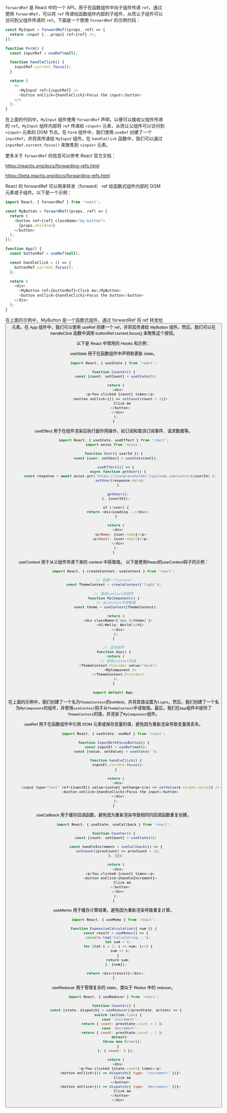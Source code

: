 
`forwardRef` 是 React 中的一个 API，用于在函数组件中向子组件传递 `ref`。通过使用 `forwardRef`，可以将 `ref` 传递给函数组件内部的子组件，从而让子组件可以访问到父组件传递的 `ref`。下面是一个使用 `forwardRef` 的示例代码：

```js
const MyInput = forwardRef((props, ref) => {
  return <input {...props} ref={ref} />;
});

function Form() {
  const inputRef = useRef(null);

  function handleClick() {
    inputRef.current.focus();
  }

  return (
    <>
      <MyInput ref={inputRef} />
      <button onClick={handleClick}>Focus the input</button>
    </>
  );
}
```

在上面的代码中，`MyInput` 组件使用 `forwardRef` 声明，以便可以接收父组件传递的 `ref`。`MyInput` 组件内部将 `ref` 传递给 `<input>` 元素，从而让父组件可以访问到 `<input>` 元素的 DOM 节点。在 `Form` 组件中，我们使用 `useRef` 创建了一个 `inputRef`，并将其传递给 `MyInput` 组件。在 `handleClick` 函数中，我们可以通过 `inputRef.current.focus()` 来聚焦到 `<input>` 元素。

更多关于 `forwardRef` 的信息可以参考 React 官方文档：

https://reactjs.org/docs/forwarding-refs.html

https://beta.reactjs.org/docs/forwarding-refs.html


React 的 forwardRef 可以用来转发（forward） ref 给函数式组件内部的 DOM 元素或子组件。以下是一个示例：

```js
import React, { forwardRef } from 'react';

const MyButton = forwardRef((props, ref) => {
  return (
    <button ref={ref} className="my-button">
      {props.children}
    </button>
  );
});

function App() {
  const buttonRef = useRef(null);

  const handleClick = () => {
    buttonRef.current.focus();
  };

  return (
    <div>
      <MyButton ref={buttonRef}>Click me</MyButton>
      <button onClick={handleClick}>Focus the button</button>
    </div>
  );
}
```

在上面的示例中，MyButton 是一个函数式组件，通过 forwardRef 将 ref 转发给 <button> 元素。在 App 组件中，我们可以使用 useRef 创建一个 ref，并将其传递给 MyButton 组件。然后，我们可以在 handleClick 函数中调用 buttonRef.current.focus() 来聚焦这个按钮。

以下是 React 中常用的 Hooks 和示例：

useState 用于在函数组件中声明和更新 state。
```js
import React, { useState } from 'react';

function Counter() {
  const [count, setCount] = useState(0);

  return (
    <div>
      <p>You clicked {count} times</p>
      <button onClick={() => setCount(count + 1)}>
        Click me
      </button>
    </div>
  );
}

```
useEffect 用于在组件渲染后执行副作用操作，如订阅和取消订阅事件、请求数据等。
```js
import React, { useState, useEffect } from 'react';
import axios from 'axios';

function User({ userId }) {
  const [user, setUser] = useState(null);

  useEffect(() => {
    async function getUser() {
      const response = await axios.get(`https://jsonplaceholder.typicode.com/users/${userId}`);
      setUser(response.data);
    }

    getUser();
  }, [userId]);

  if (!user) {
    return <div>Loading...</div>;
  }

  return (
    <div>
      <p>Name: {user.name}</p>
      <p>Email: {user.email}</p>
    </div>
  );
}

```
useContext 用于从父组件传递下来的 context 中获取值。
以下是使用React的useContext钩子的示例：

```js
import React, { createContext, useContext } from 'react';

// 创建一个context
const ThemeContext = createContext('light');

// 使用context的组件
function MyComponent() {
  // 从context中读取值
  const theme = useContext(ThemeContext);

  return (
    <div className={`App ${theme}`}>
      <h1>Hello, World!</h1>
    </div>
  );
}

// 渲染组件
function App() {
  return (
    // 提供context的值
    <ThemeContext.Provider value="dark">
      <MyComponent />
    </ThemeContext.Provider>
  );
}

export default App;
```

在上面的示例中，我们创建了一个名为`ThemeContext`的context，并将其值设置为`light`。然后，我们创建了一个名为`MyComponent`的组件，并使用`useContext`钩子从`ThemeContext`中读取值。最后，我们在`App`组件中提供了`ThemeContext`的值，并渲染了`MyComponent`组件。


useRef 用于在函数组件中引用 DOM 元素或保存变量的值，避免因为重新渲染导致变量值丢失。
```js
import React, { useState, useRef } from 'react';

function InputWithFocusButton() {
  const inputEl = useRef(null);
  const [value, setValue] = useState('');

  function handleClick() {
    inputEl.current.focus();
  }

  return (
    <div>
      <input type="text" ref={inputEl} value={value} onChange={(e) => setValue(e.target.value)} />
      <button onClick={handleClick}>Focus the input</button>
    </div>
  );
}

```
useCallback 用于缓存回调函数，避免因为重新渲染导致相同的回调函数重复创建。
```js
import React, { useState, useCallback } from 'react';

function Counter() {
  const [count, setCount] = useState(0);

  const handleIncrement = useCallback(() => {
    setCount((prevCount) => prevCount + 1);
  }, []);

  return (
    <div>
      <p>You clicked {count} times</p>
      <button onClick={handleIncrement}>
        Click me
      </button>
    </div>
  );
}

```
useMemo 用于缓存计算结果，避免因为重新渲染导致重复计算。
```js
import React, { useMemo } from 'react';

function ExpensiveCalculation({ num }) {
  const result = useMemo(() => {
    console.log('Calculating...');
    let sum = 0;
    for (let i = 1; i <= num; i++) {
      sum += i;
    }
    return sum;
  }, [num]);

  return <div>{result}</div>;
}

```
useReducer 用于管理复杂的 state，类似于 Redux 中的 reducer。
```js
import React, { useReducer } from 'react';

function Counter() {
  const [state, dispatch] = useReducer((prevState, action) => {
    switch (action.type) {
      case 'increment':
        return { count: prevState.count + 1 };
      case 'decrement':
        return { count: prevState.count - 1 };
      default:
        throw new Error();
    }
  }, { count: 0 });

  return (
    <div>
      <p>You clicked {state.count} times</p>
      <button onClick={() => dispatch({ type: 'increment' })}>
        Click me
      </button>
      <button onClick={() => dispatch({ type: 'decrement' })}>
        Click me
      </button>
    </div>

```